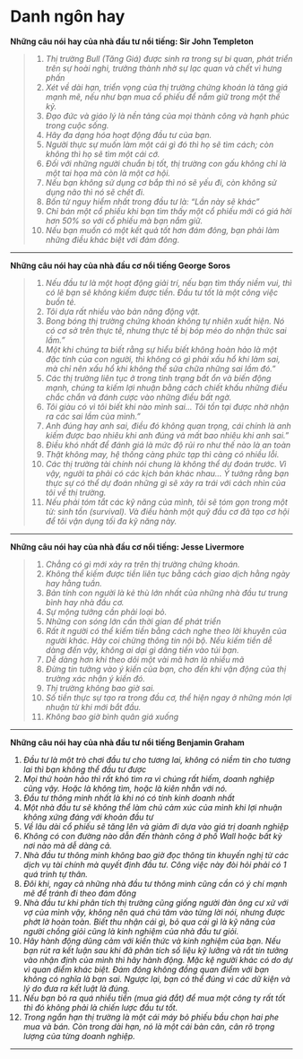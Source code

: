 # Danh ngôn hay

**Những câu nói hay của nhà đầu tư nổi tiếng: Sir John Templeton**
> 1. *Thị trường Bull (Tăng Giá) được sinh ra trong sự bi quan, phát triển trên sự hoài nghi, trưởng thành nhờ sự lạc quan và chết vì hưng phấn*
> 2. *Xét về dài hạn, triển vọng của thị trường chứng khoán là tăng giá mạnh mẽ, nếu như bạn mua cổ phiếu để nắm giữ trong một thế kỷ.*
> 3. *Đạo đức và giáo lý là nền tảng của mọi thành công và hạnh phúc trong cuộc sống.*
>4. *Hãy đa dạng hóa hoạt động đầu tư của bạn.*
>5. *Người thực sự muốn làm một cái gì đó thì họ sẽ tìm cách; còn không thì họ sẽ tìm một cái cớ.*
>6. *Đối với những người chuẩn bị tốt, thị trường con gấu không chỉ là một tai họa mà còn là một cơ hội.*
>7. *Nếu bạn không sử dụng cơ bắp thì nó sẽ yếu đi, còn không sử dụng não thì nó sẽ chết đi.*
>8. *Bốn từ nguy hiểm nhất trong đầu tư là: “Lần này sẽ khác”*
>9. *Chỉ bán một cổ phiếu khi bạn tìm thấy một cổ phiếu mới có giá hời hơn 50% so với cổ phiếu mà bạn nắm giữ.*
>10. *Nếu bạn muốn có một kết quả tốt hơn đám đông, bạn phải làm những điều khác biệt với đám đông.*

---

**Những câu nói hay của nhà đầu cơ nổi tiếng George Soros**

> 1. *Nếu đầu tư là một hoạt động giải trí, nếu bạn tìm thấy niềm vui, thì có lẽ bạn sẽ không kiếm được tiền. Đầu tư tốt là một công việc buồn tẻ.*
> 2. *Tôi dựa rất nhiều vào bản năng động vật.*
> 3. *Bong bóng thị trường chứng khoán không tự nhiên xuất hiện. Nó có cơ sở trên thực tế, nhưng thực tế bị bóp méo do nhận thức sai lầm.”*
> 4. *Một khi chúng ta biết rằng sự hiểu biết không hoàn hảo là một đặc tính của con người, thì không có gì phải xấu hổ khi làm sai, mà chỉ nên xấu hổ khi không thể sửa chữa những sai lầm đó.”*
> 5. *Các thị trường liên tục ở trong tình trạng bất ổn và biến động mạnh, chúng ta kiếm lợi nhuận bằng cách chiết khấu những điều chắc chắn và đánh cược vào những điều bất ngờ.*
> 6. *Tôi giàu có vì tôi biết khi nào mình sai… Tôi tồn tại được nhờ nhận ra các sai lầm của mình.”*
> 7. *Anh đúng hay anh sai, điều đó không quan trọng, cái chính là anh kiếm được bao nhiêu khi anh đúng và mất bao nhiêu khi anh sai.”*
> 8. *Điều khó nhất để đánh giá là mức độ rủi ro như thế nào là an toàn*
> 9. *Thật không may, hệ thống càng phức tạp thì càng có nhiều lỗi.*
> 10. *Các thị trường tài chính nói chung là không thể dự đoán trước. Vì vậy, người ta phải có các kịch bản khác nhau… Ý tưởng rằng bạn thực sự có thể dự đoán những gì sẽ xảy ra trái với cách nhìn của tôi về thị trường.*
> 11. *Nếu phải tóm tắt các kỹ năng của mình, tôi sẽ tóm gọn trong một từ: sinh tồn (survival). Và điều hành một quỹ đầu cơ đã tạo cơ hội để tôi vận dụng tối đa kỹ năng này.*

---

**Những câu nói hay của nhà đầu cơ nổi tiếng: Jesse Livermore**
> 1. *Chẳng có gì mới xảy ra trên thị trường chứng khoán.*
> 2. *Không thể kiếm được tiền liên tục bằng cách giao dịch hằng ngày hay hằng tuần.*
> 3. *Bản tính con người là kẻ thù lớn nhất của những nhà đầu tư trung bình hay nhà đầu cơ.*
> 4. *Sự mộng tưởng cần phải loại bỏ.*
> 5. *Những con sóng lớn cần thời gian để phát triển*
> 6. *Rất ít người có thể kiếm tiền bằng cách nghe theo lời khuyên của người khác. Hãy coi chừng thông tin nội bộ. Nếu kiếm tiền dễ dàng đến vậy, không ai dại gì dâng tiền vào túi bạn.*
> 7. *Dễ dàng hơn khi theo dõi một vài mã hơn là nhiều mã*
> 8. *Đừng tin tưởng vào ý kiến của bạn, cho đến khi vận động của thị trường xác nhận ý kiến đó.*
> 9. *Thị trường không bao giờ sai.*
> 10. *Số tiền thực sự tạo ra trong đầu cơ, thể hiện ngay ở những món lợi nhuận từ khi mới bắt đầu.*
> 11. *Không bao giờ bình quân giá xuống*

---

**Những câu nói hay của nhà đầu tư nổi tiếng Benjamin Graham**
1. *Đầu tư là một trò chơi đầu tư cho tương lai, không có niềm tin cho tương lai thì bạn không thể đầu tư được*
2. *Mọi thứ hoàn hảo thì rất khó tìm ra vì chúng rất hiếm, doanh nghiệp cũng vậy. Hoặc là không tìm, hoặc là kiên nhẫn với nó.*
3. *Đầu tư thông minh nhất là khi nó có tính kinh doanh nhất*
4. *Một nhà đầu tư sẽ không thể làm chủ cảm xúc của mình khi lợi nhuận không xứng đáng với khoản đầu tư*
5. *Về lâu dài cổ phiếu sẽ tăng lên và giảm đi dựa vào giá trị doanh nghiệp*
6. *Không có con đường nào dẫn đến thành công ở phố Wall hoặc bất kỳ nơi nào mà dễ dàng cả.*
7. *Nhà đầu tư thông minh không bao giờ đọc thông tin khuyến nghị từ các dịch vụ tài chính mà quyết định đầu tư. Công việc này đòi hỏi phải có 1 quá trình tự thân.*
8. *Đôi khi, ngay cả những nhà đầu tư thông minh cũng cần có ý chí mạnh mẽ để tránh đi theo đám đông*
9. *Nhà đầu tư khi phân tích thị trường cũng giống người đàn ông cư xử với vợ của mình vậy, không nên quá chú tâm vào từng lời nói, nhưng được phớt lờ hoàn toàn. Biết thu nhận cái gì, bỏ qua cái gì là kỹ năng của người chồng giỏi cũng là kinh nghiệm của nhà đầu tư giỏi.*
10. *Hãy hành động dũng cảm với kiến thức và kinh nghiệm của bạn. Nếu bạn rút ra kết luận sau khi đã phân tích số liệu kỹ lưỡng và rất tin tưởng vào nhận định của mình thì hãy hành động. Mặc kệ người khác có do dự vì quan điểm khác biệt. Đám đông không đồng quan điểm với bạn không có nghĩa là bạn sai. Ngược lại, bạn có thể đúng vì các dữ kiện và lý do đưa ra kết luật là đúng.*
11. *Nếu bạn bỏ ra quá nhiều tiền (mua giá đắt) để mua một công ty rất tốt thì đó không phải là chiến lược đầu tư tốt.*
12. *Trong ngắn hạn thị trường là một cái máy bỏ phiếu bầu chọn hai phe mua và bán. Còn trong dài hạn, nó là một cái bàn cân, cân rõ trọng lượng của từng doanh nghiệp.*

---

